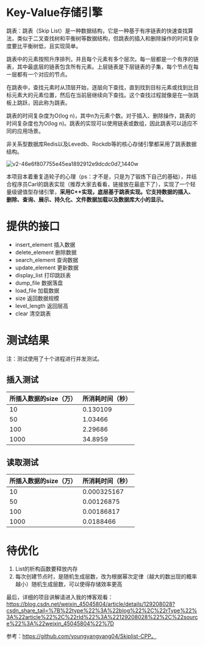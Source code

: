 # Key-Value存储引擎
跳表：跳表（Skip List）是一种数据结构，它是一种基于有序链表的快速查找算法，类似于二叉查找树和平衡树等数据结构，但跳表的插入和删除操作的时间复杂度要比平衡树低，且实现简单。

跳表中的元素按照升序排列，并且每个元素有多个层次。每一层都是一个有序的链表，其中最底层的链表包含所有元素。上层链表是下层链表的子集，每个节点在每一层都有一个对应的节点。

在跳表中，查找元素时从顶层开始，逐层向下查找，直到找到目标元素或找到比目标元素大的元素位置，然后在当前层继续向下查找。这个查找过程就像是在一张跳板上跳跃，因此称为跳表。

跳表的时间复杂度为O(log n)，其中n为元素个数。对于插入、删除操作，跳表的时间复杂度也为O(log n)。跳表的实现可以使用链表或数组，因此跳表可以适应不同的应用场景。

非关系型数据库Redis以及Levedb、Rockdb等的核心存储引擎都采用了跳表数据结构。

![v2-46e6f807755e45ea1892912e9dcdc0d7_1440w](https://user-images.githubusercontent.com/77431730/221496447-00601b64-562a-402c-aa3b-9fb5907c7673.png)



本项目本着重复造轮子的心理（ps：才不是，只是为了锻炼下自己的基础），并结合程序员Carl的跳表实现（推荐大家去看看，链接放在最底下了），实现了一个轻量级键值型存储引擎，**采用C++实现，底层基于跳表实现。它支持数据的插入、删除、查询、展示、持久化、文件数据加载以及数据库大小的显示。**

# 提供的接口
- insert_element 插入数据
- delete_element 删除数据
- search_element 查询数据
- update_element 更新数据
- display_list 打印跳跃表
- dump_file 数据落盘
- load_file 加载数据
- size 返回数据规模
- level_length 返回层高
- clear 清空跳表

# 测试结果
注：测试使用了十个进程进行并发测试。

## 插入测试

所插入数据的size（万）    | 所消耗时间（秒）
-------- | ----- |
10 |0.130109 |
50  | 1.03466 | 
100	 | 2.29686| 
1000 | 34.8959 | 

## 读取测试

所插入数据的size（万）    | 所消耗时间（秒）
-------- | ----- |
10 |0.000325167 |
50  | 0.00126875 | 
100	 | 0.00186817| 
1000 | 0.0188466 | 

# 待优化
1. List的析构函数要释放内存
2. 每次创建节点时，是随机生成层数，改为根据幂次定律（越大的数出现的概率越小）随机生成层数，可以使得存储效率更高

最后，详细的项目讲解请进入我的博客观看：https://blog.csdn.net/weixin_45045804/article/details/129208028?csdn_share_tail=%7B%22type%22%3A%22blog%22%2C%22rType%22%3A%22article%22%2C%22rId%22%3A%22129208028%22%2C%22source%22%3A%22weixin_45045804%22%7D

参考：https://github.com/youngyangyang04/Skiplist-CPP。 
